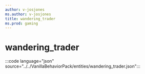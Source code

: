```yaml
---
author: v-josjones
ms.author: v-josjones
title: wandering_trader
ms.prod: gaming
---
```


# wandering_trader

:::code language="json" source="../../VanillaBehaviorPack/entities/wandering_trader.json":::